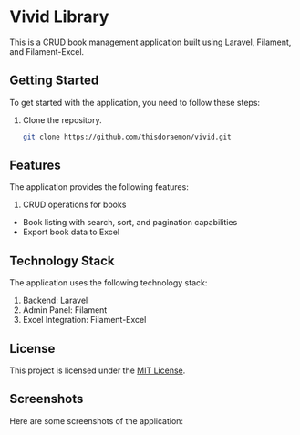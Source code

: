 # Vivid Library

This is a CRUD book management application built using Laravel, Filament, and Filament-Excel.

## Getting Started
To get started with the application, you need to follow these steps:

1. Clone the repository.
    ```bash
    git clone https://github.com/thisdoraemon/vivid.git
    ```

## Features

The application provides the following features:

1. CRUD operations for books
- Book listing with search, sort, and pagination capabilities
- Export book data to Excel

## Technology Stack

The application uses the following technology stack:

1. Backend: Laravel
2. Admin Panel: Filament
3. Excel Integration: Filament-Excel
   
## License
This project is licensed under the [MIT License](https://github.com/thisdoraemon/vivid/blob/main/LICENSE).

## Screenshots
Here are some screenshots of the application:
